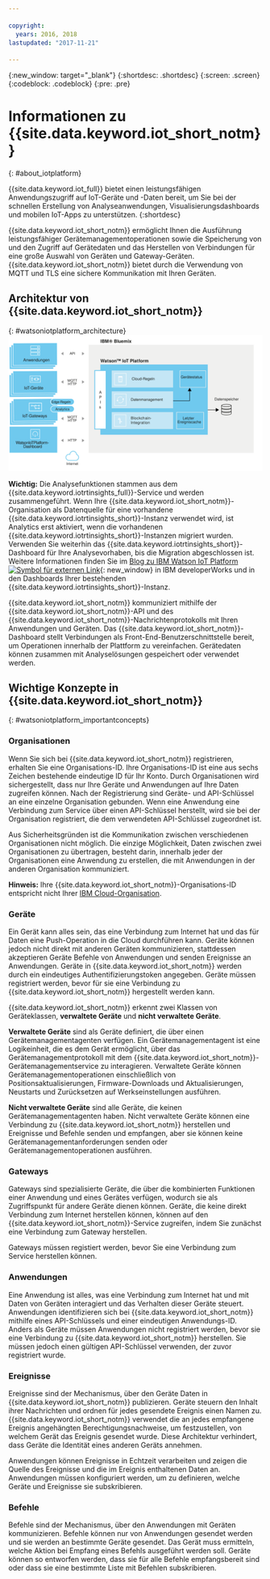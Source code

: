 ```yaml
---

copyright:
  years: 2016, 2018
lastupdated: "2017-11-21"

---
```


{:new_window: target="\_blank"}
{:shortdesc: .shortdesc}
{:screen: .screen}
{:codeblock: .codeblock}
{:pre: .pre}

# Informationen zu {{site.data.keyword.iot_short_notm}}
{: #about_iotplatform}

{{site.data.keyword.iot_full}} bietet einen leistungsfähigen Anwendungszugriff auf IoT-Geräte und -Daten bereit, um Sie bei der schnellen Erstellung von Analyseanwendungen, Visualisierungsdashboards und mobilen IoT-Apps zu unterstützen.
{:shortdesc}

{{site.data.keyword.iot_short_notm}} ermöglicht Ihnen die Ausführung leistungsfähiger Gerätemanagementoperationen sowie die Speicherung von und den Zugriff auf Gerätedaten und das Herstellen von Verbindungen für eine große Auswahl von Geräten und Gateway-Geräten. {{site.data.keyword.iot_short_notm}} bietet durch die Verwendung von MQTT und TLS eine sichere Kommunikation mit Ihren Geräten.

## Architektur von {{site.data.keyword.iot_short_notm}}
{: #watsoniotplatform_architecture}
![Architektur von IBM Watson IoT Platform](images/architecture_platform_2.svg "Architektur von IBM Watson IoT Platform")

**Wichtig:** Die Analysefunktionen stammen aus dem {{site.data.keyword.iotrtinsights_full}}-Service und werden zusammengeführt. Wenn Ihre {{site.data.keyword.iot_short_notm}}-Organisation als Datenquelle für eine vorhandene {{site.data.keyword.iotrtinsights_short}}-Instanz verwendet wird, ist Analytics erst aktiviert, wenn die vorhandenen {{site.data.keyword.iotrtinsights_short}}-Instanzen migriert wurden. Verwenden Sie weiterhin das {{site.data.keyword.iotrtinsights_short}}-Dashboard für Ihre Analysevorhaben, bis die Migration abgeschlossen ist. Weitere Informationen finden Sie im [Blog zu IBM Watson IoT Platform ![Symbol für externen Link](../../icons/launch-glyph.svg "Symbol für externen Link")](https://developer.ibm.com/iotplatform/2016/04/28/iot-real-time-insights-and-watson-iot-platform-a-match-made-in-heaven/){: new_window} in IBM developerWorks und in den Dashboards Ihrer bestehenden {{site.data.keyword.iotrtinsights_short}}-Instanz.  

{{site.data.keyword.iot_short_notm}} kommuniziert mithilfe der {{site.data.keyword.iot_short_notm}}-API und des {{site.data.keyword.iot_short_notm}}-Nachrichtenprotokolls mit Ihren Anwendungen und Geräten. Das {{site.data.keyword.iot_short_notm}}-Dashboard stellt Verbindungen als Front-End-Benutzerschnittstelle bereit, um Operationen innerhalb der Plattform zu vereinfachen. Gerätedaten können zusammen mit Analyselösungen gespeichert oder verwendet werden.

## Wichtige Konzepte in {{site.data.keyword.iot_short_notm}}
{: #watsoniotplatform_importantconcepts}

### Organisationen

Wenn Sie sich bei {{site.data.keyword.iot_short_notm}} registrieren, erhalten Sie eine Organisations-ID. Ihre Organisations-ID ist eine aus sechs Zeichen bestehende eindeutige ID für Ihr Konto. Durch Organisationen wird sichergestellt, dass nur Ihre Geräte und Anwendungen auf Ihre Daten zugreifen können. Nach der Registrierung sind Geräte- und API-Schlüssel an eine einzelne Organisation gebunden. Wenn eine Anwendung eine Verbindung zum Service über einen API-Schlüssel herstellt, wird sie bei der Organisation registriert, die dem verwendeten API-Schlüssel zugeordnet ist.

Aus Sicherheitsgründen ist die Kommunikation zwischen verschiedenen Organisationen nicht möglich. Die einzige Möglichkeit, Daten zwischen zwei Organisationen zu übertragen, besteht darin, innerhalb jeder der Organisationen eine Anwendung zu erstellen, die mit Anwendungen in der anderen Organisation kommuniziert.

**Hinweis:** Ihre {{site.data.keyword.iot_short_notm}}-Organisations-ID entspricht nicht Ihrer [IBM Cloud-Organisation](../../docs/admin/orgs_spaces.html#orginfo).

### Geräte

Ein Gerät kann alles sein, das eine Verbindung zum Internet hat und das für Daten eine Push-Operation in die Cloud durchführen kann. Geräte können jedoch nicht direkt mit anderen Geräten kommunizieren, stattdessen akzeptieren Geräte Befehle von Anwendungen und senden Ereignisse an Anwendungen. Geräte in {{site.data.keyword.iot_short_notm}} werden durch ein eindeutiges Authentifizierungstoken angegeben. Geräte müssen registriert werden, bevor für sie eine Verbindung zu {{site.data.keyword.iot_short_notm}} hergestellt werden kann.

{{site.data.keyword.iot_short_notm}} erkennt zwei Klassen von Geräteklassen, **verwaltete Geräte** und **nicht verwaltete Geräte**.

**Verwaltete Geräte** sind als Geräte definiert, die über einen Gerätemanagementagenten verfügen. Ein Gerätemanagementagent ist eine Logikeinheit, die es dem Gerät ermöglicht, über das Gerätemanagementprotokoll mit dem {{site.data.keyword.iot_short_notm}}-Gerätemanagementservice zu interagieren. Verwaltete Geräte können Gerätemanagementoperationen einschließlich von Positionsaktualisierungen, Firmware-Downloads und Aktualisierungen, Neustarts und Zurücksetzen auf Werkseinstellungen ausführen.

**Nicht verwaltete Geräte** sind alle Geräte, die keinen Gerätemanagementagenten haben. Nicht verwaltete Geräte können eine Verbindung zu {{site.data.keyword.iot_short_notm}} herstellen und Ereignisse und Befehle senden und empfangen, aber sie können keine Gerätemanagementanforderungen senden oder Gerätemanagementoperationen ausführen.

### Gateways

Gateways sind spezialisierte Geräte, die über die kombinierten Funktionen einer Anwendung und eines Gerätes verfügen, wodurch sie als Zugriffspunkt für andere Geräte dienen können. Geräte, die keine direkt Verbindung zum Internet herstellen können, können auf den {{site.data.keyword.iot_short_notm}}-Service zugreifen, indem Sie zunächst eine Verbindung zum Gateway herstellen.

Gateways müssen registiert werden, bevor Sie eine Verbindung zum Service herstellen können.

### Anwendungen

Eine Anwendung ist alles, was eine Verbindung zum Internet hat und mit Daten von Geräten interagiert und das Verhalten dieser Geräte steuert. Anwendungen identifizieren sich bei {{site.data.keyword.iot_short_notm}} mithilfe eines API-Schlüssels und einer eindeutigen Anwendungs-ID. Anders als Geräte müssen Anwendungen nicht registriert werden, bevor sie eine Verbindung zu {{site.data.keyword.iot_short_notm}} herstellen. Sie müssen jedoch einen gültigen API-Schlüssel verwenden, der zuvor registriert wurde.

### Ereignisse

Ereignisse sind der Mechanismus, über den Geräte Daten in {{site.data.keyword.iot_short_notm}} publizieren. Geräte steuern den Inhalt ihrer Nachrichten und ordnen für jedes gesendete Ereignis einen Namen zu. {{site.data.keyword.iot_short_notm}} verwendet die an jedes empfangene Ereignis angehängten Berechtigungsnachweise, um festzustellen, von welchem Gerät das Ereignis gesendet wurde. Diese Architektur verhindert, dass Geräte die Identität eines anderen Geräts annehmen.

Anwendungen können Ereignisse in Echtzeit verarbeiten und zeigen die Quelle des Ereignisse und die im Ereignis enthaltenen Daten an. Anwendungen müssen konfiguriert werden, um zu definieren, welche Geräte und Ereignisse sie subskribieren.

### Befehle

Befehle sind der Mechanismus, über den Anwendungen mit Geräten kommunizieren. Befehle können nur von Anwendungen gesendet werden und sie werden an bestimmte Geräte gesendet. Das Gerät muss ermitteln, welche Aktion bei Empfang eines Befehls ausgeführt werden soll. Geräte können so entworfen werden, dass sie für alle Befehle empfangsbereit sind oder dass sie eine bestimmte Liste mit Befehlen subskribieren.
